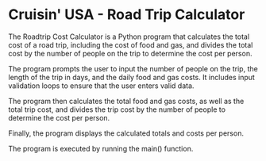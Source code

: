# Cruisin' USA - Road Trip Calculator

The Roadtrip Cost Calculator is a Python program that calculates the total cost of a road trip, including the cost of food and gas, and divides the total cost by the number of people on the trip to determine the cost per person.

The program prompts the user to input the number of people on the trip, the length of the trip in days, and the daily food and gas costs. It includes input validation loops to ensure that the user enters valid data.

The program then calculates the total food and gas costs, as well as the total trip cost, and divides the trip cost by the number of people to determine the cost per person.

Finally, the program displays the calculated totals and costs per person.

The program is executed by running the main() function.
